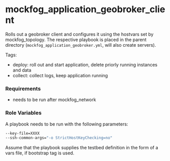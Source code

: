 mockfog_application_geobroker_client
=========

Rolls out a geobroker client and configures it using the hostvars set by mockfog_topology.
The respective playbook is placed in the parent directory (`mockfog_application_geobroker.yml`, will also create servers).

Tags:
- deploy: roll out and start application, delete priorly running instances and data
- collect: collect logs, keep application running

### Requirements

- needs to be run after mockfog_network

### Role Variables

A playbook needs to be run with the following parameters:
```bash
--key-file=XXXX
--ssh-common-args="-o StrictHostKeyChecking=no"
```

Assume that the playbook supplies the testbed definition in the form of a vars file, if bootstrap tag is used.
